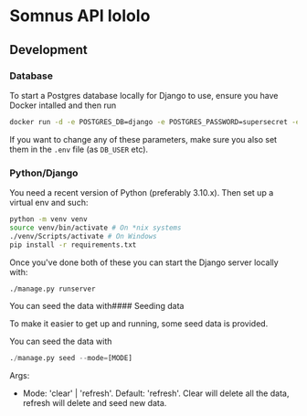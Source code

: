 # Somnus API lololo

## Development

### Database

To start a Postgres database locally for Django to use, ensure you have Docker intalled and then run

```bash
docker run -d -e POSTGRES_DB=django -e POSTGRES_PASSWORD=supersecret -e POSTGRES_USER=django --name=django-db --restart=always -p 5431:5432 postgres:alpine
```

If you want to change any of these parameters, make sure you also set them in the `.env` file (as `DB_USER` etc).

### Python/Django

You need a recent version of Python (preferably 3.10.x). Then set up a virtual env and such:

```bash
python -m venv venv
source venv/bin/activate # On *nix systems
./venv/Scripts/activate # On Windows
pip install -r requirements.txt
```

Once you've done both of these you can start the Django server locally with:

```bash
./manage.py runserver
```

You can seed the data with#### Seeding data

To make it easier to get up and running, some seed data is provided.

You can seed the data with

```python
./manage.py seed --mode=[MODE]
```

Args:

- Mode: 'clear' | 'refresh'. Default: 'refresh'. Clear will delete all the data, refresh will delete and seed new data.
